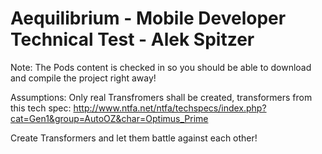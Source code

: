 # Aequilibrium - Mobile Developer Technical Test - Alek Spitzer

Note:
The Pods content is checked in so you should be able to download and compile the project right away!

Assumptions:
Only real Transfromers shall be created, transformers from this tech spec:
http://www.ntfa.net/ntfa/techspecs/index.php?cat=Gen1&group=AutoOZ&char=Optimus_Prime

Create Transformers and let them battle against each other!
